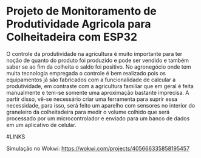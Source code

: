 # Projeto de Monitoramento de Produtividade Agricola para Colheitadeira com ESP32

O controle da produtividade na agricultura é muito importante para ter noção de quanto do produto foi produzido e pode ser vendido e também saber se ao fim da colheita o saldo foi positivo. No agronegócio onde tem muita tecnologia empregada o controle é bem realizado pois os equipamentos já são fabricados com a funcionalidade de calcular a produtividade, em contraste com a agricultura familiar que em geral é feita manualmente e tem-se somente uma aproximação bastante imprecisa.
A partir disso, vê-se necessário criar uma ferramenta para suprir essa necessidade, para isso, será feito um aparelho com sensores no interior do graneleiro da colheitadeira para medir o volume colhido que será processado por um microcontrolador e enviado para um banco de dados em um aplicativo de celular.

#LINKS

Simulação no Wokwi: https://wokwi.com/projects/405666335858195457

